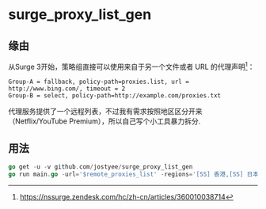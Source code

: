 # surge_proxy_list_gen

## 缘由

从Surge 3开始，策略组直接可以使用来自于另一个文件或者 URL 的代理声明[^surge]：

```
Group-A = fallback, policy-path=proxies.list, url = http://www.bing.com/, timeout = 2
Group-B = select, policy-path=http://example.com/proxies.txt
```

代理服务提供了一个远程列表，不过我有需求按照地区区分开来（Netflix/YouTube Premium），所以自己写个小工具暴力拆分.

## 用法

```go
go get -u -v github.com/jostyee/surge_proxy_list_gen
go run main.go -url='$remote_proxies_list' -regions='[SS] 香港,[SS] 日本,[SS] 美国,[SS] 俄罗斯' -path='$surge_icloud_drive_directory'
```

[^surge]: https://nssurge.zendesk.com/hc/zh-cn/articles/360010038714
